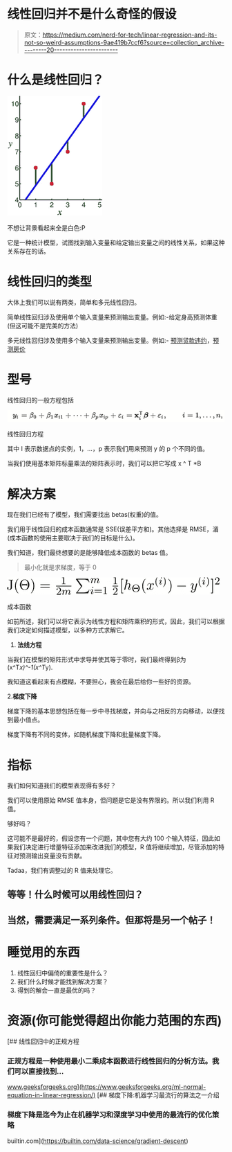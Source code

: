 # 线性回归并不是什么奇怪的假设

> 原文：<https://medium.com/nerd-for-tech/linear-regression-and-its-not-so-weird-assumptions-9ae419b7ccf6?source=collection_archive---------20----------------------->

# **什么是线性回归？**

![](img/cd6bf766653e30720b01da4f2181c466.png)

不想让背景看起来全是白色:P

它是一种统计模型，试图找到输入变量和给定输出变量之间的线性关系，如果这种关系存在的话。

# **线性回归的类型**

大体上我们可以说有两类，简单和多元线性回归。

简单线性回归涉及使用单个输入变量来预测输出变量。例如:-给定身高预测体重(但这可能不是完美的方法)

多元线性回归涉及使用多个输入变量来预测输出变量。例如:- [预测贷款违约](https://www.kaggle.com/kmldas/loan-default-prediction)，[预测房价](https://www.kaggle.com/c/house-prices-advanced-regression-techniques)

# **型号**

线性回归的一般方程包括

![](img/82d4bf950888bed5855ac46337961d52.png)

线性回归方程

其中 I 表示数据点的实例，1，…，p 表示我们用来预测 y 的 p 个不同的值。

当我们使用基本矩阵标量乘法的矩阵表示时，我们可以把它写成 x ^ T *B

# **解决方案**

现在我们已经有了模型，我们需要找出 betas(权重)的值。

我们用于线性回归的成本函数通常是 SSE(误差平方和)。其他选择是 RMSE，湄(成本函数的使用主要取决于我们的目标是什么)。

我们知道，我们最终想要的是能够降低成本函数的 betas 值。

> 最小化就是求梯度，等于 0

![](img/bb86e4f66a59017879d9a58c1b10fd16.png)

成本函数

如前所述，我们可以将它表示为线性方程和矩阵乘积的形式，因此，我们可以根据我们决定如何描述模型，以多种方式求解它。

1.  **法线方程**

当我们在模型的矩阵形式中求导并使其等于零时，我们最终得到β为(x^T*x)^-1(x^T*y).

我知道这看起来有点模糊，不要担心，我会在最后给你一些好的资源。

2.**梯度下降**

梯度下降的基本思想包括在每一步中寻找梯度，并向与之相反的方向移动，以便找到最小值点。

梯度下降有不同的变体，如随机梯度下降和批量梯度下降。

# **指标**

我们如何知道我们的模型表现得有多好？

我们可以使用原始 RMSE 值本身，但问题是它是没有界限的。所以我们利用 R 值。

够好吗？

这可能不是最好的，假设您有一个问题，其中您有大约 100 个输入特征，因此如果我们决定进行增量特征添加来改进我们的模型，R 值将继续增加，尽管添加的特征对预测输出变量没有贡献。

Tadaa，我们有调整过的 R 值来处理它。

## 等等！什么时候可以用线性回归？

## 当然，需要满足一系列条件。但那将是另一个帖子！

# **睡觉用的东西**

1.  线性回归中偏倚的重要性是什么？
2.  我们什么时候才能找到解决方案？
3.  得到的解会一直是最优的吗？

# **资源(你可能觉得超出你能力范围的东西)**

[](https://www.geeksforgeeks.org/ml-normal-equation-in-linear-regression/) [## 线性回归中的正规方程

### 正规方程是一种使用最小二乘成本函数进行线性回归的分析方法。我们可以直接找到…

www.geeksforgeeks.org](https://www.geeksforgeeks.org/ml-normal-equation-in-linear-regression/) [](https://builtin.com/data-science/gradient-descent) [## 梯度下降:机器学习最流行的算法之一介绍

### 梯度下降是迄今为止在机器学习和深度学习中使用的最流行的优化策略

builtin.com](https://builtin.com/data-science/gradient-descent)